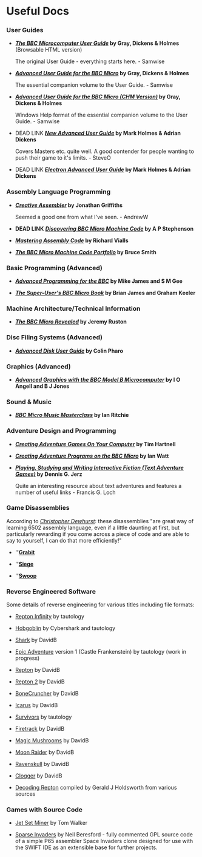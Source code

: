 # Useful Docs

### User Guides

- **_[The BBC Microcomputer User Guide](http://central.kaserver5.org/Kasoft/Typeset/BBC/Intro.html)_ by Gray, Dickens & Holmes** (Browsable HTML version)

  The original User Guide - everything starts here. - Samwise

<!-- -->

- **_[Advanced User Guide for the BBC Micro](http://www.retrosoftware.co.uk/wiki/images/f/f7/BBC_AUG.zip)_ by Gray, Dickens & Holmes**

  The essential companion volume to the User Guide. - Samwise

<!-- -->

- **_[Advanced User Guide for the BBC Micro (CHM Version)](http://www.retrosoftware.co.uk/forum/viewtopic.php?f=73&t=684)_ by Gray, Dickens & Holmes**

  Windows Help format of the essential companion volume to the User Guide. - Samwise

<!-- -->

- DEAD LINK **_[New Advanced User Guide](http://www.8bs.com/othrdnld/manuals/The_New_Advanced_User_Guide.zip)_ by Mark Holmes & Adrian Dickens**

  Covers Masters etc. quite well. A good contender for people wanting to push their game to it's limits. - SteveO

<!-- -->

- DEAD LINK **_[Electron Advanced User Guide](http://www.bbcdocs.com/joomla/index.php?option=com_content&view=article&id=71&Itemid=71)_ by Mark Holmes & Adrian Dickens**

### Assembly Language Programming

- **_[Creative Assembler](http://www.retrosoftware.co.uk/wiki/images/f/fc/CREATIVE_ASSEMBLER.zip)_ by Jonathan Griffiths**

  Seemed a good one from what I've seen. - AndrewW

- **DEAD LINK** **_[Discovering BBC Micro Machine Code](http://www.bbcdocs.com/filebase/library/pubs/Discovering_BBC_Micro_MC.zip)_ by A P Stephenson**

- **_[Mastering Assembly Code](http://www.retrosoftware.co.uk/wiki/images/8/88/MASTERING_ASSEMBLY_CODE.zip)_ by Richard Vialls**

- **_[The BBC Micro Machine Code Portfolio](http://www.retrosoftware.co.uk/wiki/images/5/5c/BBC_MC_PORTFOLIO.zip)_ by Bruce Smith**

### Basic Programming (Advanced)

- **_[Advanced Programming for the BBC](http://books.acornpreservation.org/Collins/Advanced_Programming_for_the_BBC_Micro/img0.php)_ by Mike James and S M Gee**

- **_[The Super-User's BBC Micro Book](http://www.cdewhurst2010.btinternet.co.uk/bbc/books/pdfsupuser.zip)_ by Brian James and Graham Keeler**

### Machine Architecture/Technical Information

- **_[The BBC Micro Revealed](http://www.cdewhurst2010.btinternet.co.uk/bbc/books/pdfbbcrev.zip)_ by Jeremy Ruston**

### Disc Filing Systems (Advanced)

- **_[Advanced Disk User Guide](http://www.bbcdocs.com/filebase/hardware/AdvDiskUG.zip)_ by Colin Pharo**

### Graphics (Advanced)

- **_[Advanced Graphics with the BBC Model B Microcomputer](http://www.cdewhurst2010.btinternet.co.uk/bbc/books/pdfag.zip)_ by I O Angell and B J Jones**

### Sound & Music

- **_[BBC Micro Music Masterclass](http://www.8bs.com/othrdnld/manuals/musicmasterclass/bbc_mm.htm)_ by Ian Ritchie**

### Adventure Design and Programming

- **_[Creating Adventure Games On Your Computer](http://www.atariarchives.org/adventure/)_ by Tim Hartnell**

- **_[Creating Adventure Programs on the BBC Micro](http://www.cdewhurst2010.btinternet.co.uk/bbc/books/pdfcapotbm.zip)_ by Ian Watt**

- **_[Playing, Studying and Writing Interactive Fiction (Text Adventure Games)](http://jerz.setonhill.edu/if/)_ by Dennis G. Jerz**

  Quite an interesting resource about text adventures and features a number of useful links - Francis G. Loch

### Game Disassemblies

According to _[Christopher Dewhurst](http://www.cdewhurst2010.btinternet.co.uk/bbc)_: these disassemblies "are great way of learning 6502 assembly language, even if a little daunting at first, but particularly rewarding if you come across a piece of code and are able to say to yourself, I can do that more efficiently!"

- '**'[Grabit](http://www.cdewhurst2010.btinternet.co.uk/bbc/DOCS/DISASS/GRABIT.TXT)**

- '**'[Siege](http://www.cdewhurst2010.btinternet.co.uk/bbc/DOCS/DISASS/SIEGE.TXT)**

- '**'[Swoop](http://www.cdewhurst2010.btinternet.co.uk/bbc/DOCS/DISASS/SWOOP.TXT)**

### Reverse Engineered Software

Some details of reverse engineering for various titles including file formats:

- [Repton Infinity](ReverseEngineered_Repton_Infinity "wikilink") by tautology

- [Hobgoblin](ReverseEngineered_Hobgoblin "wikilink") by Cybershark and tautology

- [Shark](ReverseEngineered_Shark "wikilink") by DavidB

- [Epic Adventure](ReverseEngineered_Epic_Adventure "wikilink") version 1 (Castle Frankenstein) by tautology (work in progress)

- [Repton](ReverseEngineered_Repton "wikilink") by DavidB

- [Repton 2](ReverseEngineered_Repton_2 "wikilink") by DavidB

- [BoneCruncher](ReverseEngineered_BoneCruncher "wikilink") by DavidB

- [Icarus](ReverseEngineered_Icarus "wikilink") by DavidB

- [Survivors](ReverseEngineered_Survivors "wikilink") by tautology

- [Firetrack](ReverseEngineered_Firetrack "wikilink") by DavidB

- [Magic Mushrooms](ReverseEngineered_Magic_Mushrooms "wikilink") by DavidB

- [Moon Raider](ReverseEngineered_Moon_Raider "wikilink") by DavidB

- [Ravenskull](ReverseEngineered_Ravenskull "wikilink") by DavidB

- [Clogger](ReverseEngineered_Clogger "wikilink") by DavidB

- [Decoding Repton](http://www.reptonresourcepage.co.uk/RepDownloads/DecodingRepton.pdf) compiled by Gerald J Holdsworth from various sources

### Games with Source Code

- [Jet Set Miner](Jet_Set_Miner "wikilink") by Tom Walker

- [Sparse Invaders](Sparse_Invaders "wikilink") by Neil Beresford - fully commented GPL source code of a simple P65 assembler Space Invaders clone designed for use with the SWIFT IDE as an extensible base for further projects.
